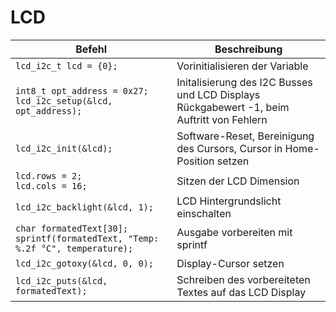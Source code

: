 # LCD

| Befehl | Beschreibung |
|---|---|
| `lcd_i2c_t lcd = {0};` | Vorinitialisieren der Variable |
| `int8_t opt_address = 0x27;`<br>`lcd_i2c_setup(&lcd, opt_address);` | Initalisierung des I2C Busses und LCD Displays<br> Rückgabewert -1, beim Auftritt von Fehlern |
| `lcd_i2c_init(&lcd);` | Software-Reset, Bereinigung des Cursors, Cursor in Home-Position setzen |
| `lcd.rows = 2;`<br>`lcd.cols = 16;` | Sitzen der LCD Dimension |
| `lcd_i2c_backlight(&lcd, 1);` | LCD Hintergrundslicht einschalten |
| `char formatedText[30];`<br>`sprintf(formatedText, "Temp: %.2f °C", temperature);` | Ausgabe vorbereiten mit sprintf |
| `lcd_i2c_gotoxy(&lcd, 0, 0);` | Display-Cursor setzen |
| `lcd_i2c_puts(&lcd, formatedText);` | Schreiben des vorbereiteten Textes auf das LCD Display |
